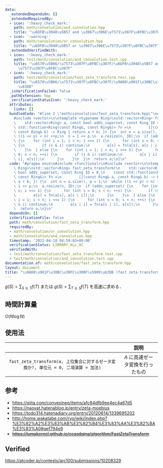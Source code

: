 ```yaml
---
data:
  _extendedDependsOn: []
  _extendedRequiredBy:
  - icon: ':heavy_check_mark:'
    path: math/convolution/and_convolution.hpp
    title: "\u6DFB\u3048\u5B57 and \u3067\u306E\u7573\u307F\u8FBC\u307F"
  - icon: ':warning:'
    path: math/convolution/or_convolution.hpp
    title: "\u6DFB\u3048\u5B57 or \u3067\u306E\u7573\u307F\u8FBC\u307F"
  _extendedVerifiedWith:
  - icon: ':heavy_check_mark:'
    path: test/math/convolution/and_convolution.test.cpp
    title: "\u6570\u5B66/\u7573\u307F\u8FBC\u307F/\u6DFB\u3048\u5B57 and \u3067\u306E\
      \u7573\u307F\u8FBC\u307F"
  - icon: ':heavy_check_mark:'
    path: test/math/convolution/fast_zeta_transform.test.cpp
    title: "\u6570\u5B66/\u7573\u307F\u8FBC\u307F/\u9AD8\u901F\u30BC\u30FC\u30BF\u5909\
      \u63DB"
  _isVerificationFailed: false
  _pathExtension: hpp
  _verificationStatusIcon: ':heavy_check_mark:'
  attributes:
    links: []
  bundledCode: "#line 2 \"math/convolution/fast_zeta_transform.hpp\"\n#include <functional>\n\
    #include <vector>\n\ntemplate <typename Ring>\nstd::vector<Ring> fast_zeta_transform(\n\
    \    std::vector<Ring> a, const bool adds_superset, const Ring ID = 0,\n    const\
    \ std::function<Ring(const Ring&, const Ring&)> fn =\n        [](const Ring& a,\
    \ const Ring& b) -> Ring { return a + b; }) {\n  int n = a.size(), p = 1;\n  while\
    \ ((1 << p) < n) ++p;\n  n = 1 << p;\n  a.resize(n, ID);\n  if (adds_superset)\
    \ {\n    for (int i = 1; i < n; i <<= 1) {\n      for (int s = 0; s < n; ++s)\
    \ {\n        if (s & i) continue;\n        a[s] = fn(a[s], a[s | i]);\n      }\n\
    \    }\n  } else {\n    for (int i = 1; i < n; i <<= 1) {\n      for (int s =\
    \ 0; s < n; ++s) {\n        if (s & i) continue;\n        a[s | i] = fn(a[s |\
    \ i], a[s]);\n      }\n    }\n  }\n  return a;\n}\n"
  code: "#pragma once\n#include <functional>\n#include <vector>\n\ntemplate <typename\
    \ Ring>\nstd::vector<Ring> fast_zeta_transform(\n    std::vector<Ring> a, const\
    \ bool adds_superset, const Ring ID = 0,\n    const std::function<Ring(const Ring&,\
    \ const Ring&)> fn =\n        [](const Ring& a, const Ring& b) -> Ring { return\
    \ a + b; }) {\n  int n = a.size(), p = 1;\n  while ((1 << p) < n) ++p;\n  n =\
    \ 1 << p;\n  a.resize(n, ID);\n  if (adds_superset) {\n    for (int i = 1; i <\
    \ n; i <<= 1) {\n      for (int s = 0; s < n; ++s) {\n        if (s & i) continue;\n\
    \        a[s] = fn(a[s], a[s | i]);\n      }\n    }\n  } else {\n    for (int\
    \ i = 1; i < n; i <<= 1) {\n      for (int s = 0; s < n; ++s) {\n        if (s\
    \ & i) continue;\n        a[s | i] = fn(a[s | i], a[s]);\n      }\n    }\n  }\n\
    \  return a;\n}\n"
  dependsOn: []
  isVerificationFile: false
  path: math/convolution/fast_zeta_transform.hpp
  requiredBy:
  - math/convolution/or_convolution.hpp
  - math/convolution/and_convolution.hpp
  timestamp: '2022-04-18 04:59:03+09:00'
  verificationStatus: LIBRARY_ALL_AC
  verifiedWith:
  - test/math/convolution/fast_zeta_transform.test.cpp
  - test/math/convolution/and_convolution.test.cpp
documentation_of: math/convolution/fast_zeta_transform.hpp
layout: document
title: "\u9AD8\u901F\u30BC\u30FC\u30BF\u5909\u63DB (fast zeta transform)"
---
```


$g(S) = \sum_{S \subseteq T} f(T)$ または $g(S) = \sum_{T \subseteq S} f(T)$ を高速に求める．


## 時間計算量

$O(N\log{N})$


## 使用法

||説明|
|:--:|:--:|
|`fast_zeta_transform(a, 上位集合に対するゼータ変換か?, 単位元 = 0, 二項演算 = 加法)`|$A$ に高速ゼータ変換を行ったもの|


## 参考

- https://qiita.com/convexineq/items/afc84dfb9ee4ec4a67d5
- https://naoyat.hatenablog.jp/entry/zeta-moebius
- https://todo314.hatenadiary.org/entry/20120614/1339695202
- http://home.wakatabe.com/ryo/wiki/index.php?%E3%82%A2%E3%83%AB%E3%82%B4%E3%83%AA%E3%82%BA%E3%83%A0#qef794e9
- ~~https://lumakernel.github.io/ecasdqina/algorithm/FastZetaTransform~~


## Verified

https://atcoder.jp/contests/arc100/submissions/10208329
